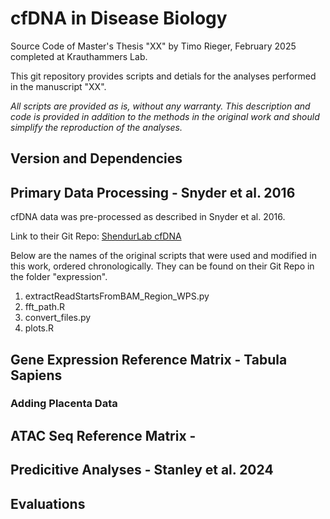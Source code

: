 # cfDNA in Disease Biology
Source Code of Master's Thesis "XX" by Timo Rieger, February 2025 completed at Krauthammers Lab.

This git repository provides scripts and detials for the analyses performed in the manuscript "XX".

_All scripts are provided as is, without any warranty. This description and code is provided in addition to the methods in the original work and should simplify the reproduction of the analyses._

## Version and Dependencies

## Primary Data Processing - Snyder et al. 2016
cfDNA data was pre-processed as described in Snyder et al. 2016.

Link to their Git Repo: [ShendurLab cfDNA](https://github.com/shendurelab/cfDNA/blob/master)

Below are the names of the original scripts that were used and modified in this work, ordered chronologically. They can be found on their Git Repo in the folder "expression".

1. extractReadStartsFromBAM_Region_WPS.py
2. fft_path.R
3. convert_files.py
4. plots.R



## Gene Expression Reference Matrix - Tabula Sapiens

### Adding Placenta Data

## ATAC Seq Reference Matrix - 

## Predicitive Analyses - Stanley et al. 2024

## Evaluations
